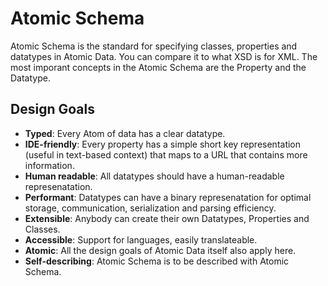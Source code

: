 # Atomic Schema

Atomic Schema is the standard for specifying classes, properties and datatypes in Atomic Data.
You can compare it to what XSD is for XML.
The most imporant concepts in the Atomic Schema are the Property and the Datatype.

## Design Goals

- **Typed**: Every Atom of data has a clear datatype.
- **IDE-friendly**: Every property has a simple short key representation (useful in text-based context) that maps to a URL that contains more information.
- **Human readable**: All datatypes should have a human-readable represenatation.
- **Performant**: Datatypes can have a binary represenatation for optimal storage, communication, serialization and parsing efficiency.
- **Extensible**: Anybody can create their own Datatypes, Properties and Classes.
- **Accessible**: Support for languages, easily translateable.
- **Atomic**: All the design goals of Atomic Data itself also apply here.
- **Self-describing**: Atomic Schema is to be described with Atomic Schema.

